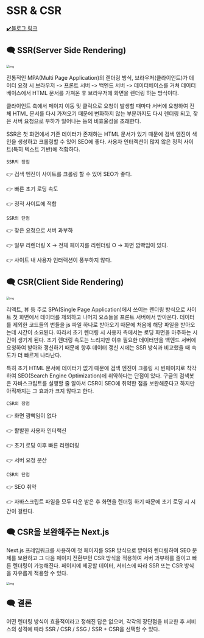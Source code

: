 # SSR & CSR

[✔️블로그 링크](https://whwl.tistory.com/283)

## 🗨️ SSR(Server Side Rendering)

<img src="https://blog.kakaocdn.net/dn/dvCfyw/btrwgRq8Pu8/MxJKRkpeMO5tykf1wIRpi1/img.png" alt="img" style="zoom:50%;" />

전통적인 MPA(Multi Page Application)의 렌더링 방식, 브라우저(클라이언트)가 데이터 요청 시 브라우저 -> 프론트 서버 -> 백엔드 서버 -> 데이터베이스를 거쳐 데이터베이스에서 HTML 문서를 가져온 후 브라우저에 화면을 렌더링 하는 방식이다.

클라이언트 측에서 페이지 이동 및 클릭으로 요청이 발생할 때마다 서버에 요청하여 전체 HTML 문서를 다시 가져오기 때문에 변화하지 않는 부분까지도 다시 렌더링 되고, 잦은 서버 요청으로 부하가 일어나는 등의 비효율성을 초래한다.

SSR은 첫 화면에서 기존 데이터가 존재하는 HTML 문서가 있기 때문에 검색 엔진이 색인을 생성하고 크롤링할 수 있어 SEO에 좋다. 사용자 인터랙션이 많지 않은 정적 사이트(특히 텍스트 기반)에 적합하다.



`SSR의 장점`

👉 검색 엔진이 사이트를 크롤링 할 수 있어 SEO가 좋다.

👉 빠른 초기 로딩 속도

👉 정적 사이트에 적합

`SSR의 단점`

👉 잦은 요청으로 서버 과부하

👉 일부 리렌더링 X -> 전체 페이지를 리렌더링 O -> 화면 깜빡임이 있다.

👉 사이트 내 사용자 인터랙션이 풍부하지 않다.





## 🗨️ CSR(Client Side Rendering)

<img src="https://blog.kakaocdn.net/dn/41nKb/btrwb3y7sQX/0QakAzlpuER1HdwP77Q0B1/img.png" alt="img" style="zoom:50%;" />

리액트, 뷰 등 주로 SPA(Single Page Application)에서 쓰이는 렌더링 방식으로 사이트 첫 화면에서 데이터를 제외하고 나머지 요소들을 프론트 서버에서 받아온다. 데이터를 제외한 코드들의 번들을 js 파일 하나로 받아오기 때문에 처음에 해당 파일을 받아오는데 시간이 소요된다. 따라서 초기 렌더링 시 사용자 측에서는 로딩 화면을 마주하는 시간이 생기게 된다. 초기 렌더링 속도는 느리지만 이후 필요한 데이터만을 백엔드 서버에 요청하여 받아와 갱신하기 때문에 향후 데이터 갱신 시에는 SSR 방식과 비교했을 때 속도가 더 빠르게 나타난다.



특히 초기 HTML 문서에 데이터가 없기 때문에 검색 엔진이 크롤링 시 빈페이지로 착각하여 SEO(Search Engine Optimization)에 취약하다는 단점이 있다. 구글의 검색봇은 자바스크립트를 실행할 줄 알아서 CSR이 SEO에 취약한 점을 보완해준다고 하지만 아직까지는 그 효과가 크지 않다고 한다.



`CSR의 장점`

👉 화면 깜빡임이 없다

👉 활발한 사용자 인터랙션

👉 초기 로딩 이후 빠른 리렌더링

👉 서버 요청 분산

`CSR의 단점`

👉 SEO 취약

👉 자바스크립트 파일을 모두 다운 받은 후 화면을 렌더링 하기 때문에 초기 로딩 시 시간이 걸린다.





## 🗨️ CSR을 보완해주는 Next.js

Next.js 프레임워크를 사용하여 첫 페이지를 SSR 방식으로 받아와 렌더링하여 SEO 문제를 보완하고 그 다음 페이지 전환부턴 CSR 방식을 적용하여 서버 과부하를 줄이고 빠른 렌더링이 가능해진다. 페이지에 제공할 데이터, 서비스에 따라 SSR 또는 CSR 방식을 자유롭게 적용할 수 있다.

<img src="https://blog.kakaocdn.net/dn/caojTH/btrwivnyYmR/tTT0afV9IUgpZIR1fK1zq0/img.png" alt="img" style="zoom:50%;" />



## 🗨️ 결론 

어떤 렌더링 방식이 효율적이라고 정해진 답은 없으며, 각각의 장단점을 비교한 후 서비스의 성격에 따라 SSR / CSR / SSG / SSR + CSR을 선택할 수 있다.

